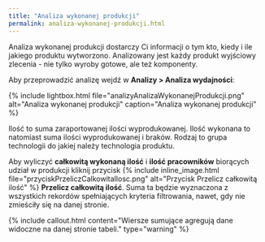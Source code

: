 ```yaml
---
title: "Analiza wykonanej produkcji"
permalink: analiza-wykonanej-produkcji.html
---
```


Analiza wykonanej produkcji dostarczy Ci informacji o tym kto, kiedy i ile jakiego produktu wytworzono. Analizowany jest każdy produkt wyjściowy zlecenia - nie tylko wyroby gotowe, ale też komponenty.

Aby przeprowadzić analizę wejdź w **Analizy > Analiza wydajności**:

{% include lightbox.html file="analizyAnalizaWykonanejProdukcji.png" alt="Analiza wykonanej produkcji" caption="Analiza wykonanej produkcji" %}

Ilość to suma zaraportowanej ilości wyprodukowanej. Ilość wykonana to natomiast suma ilości wyprodukowanej i braków.
Rodzaj to grupa technologii do jakiej należy technologia produktu.

Aby wyliczyć **całkowitą wykonaną ilość** i **ilość pracowników** biorących udział w produkcji kliknij przycisk {% include inline_image.html file="przyciskPrzeliczCalkowitaIlosc.png" alt="Przycisk Przelicz całkowitą ilość" %} **Przelicz całkowitą ilość**. Suma ta będzie wyznaczona z wszystkich rekordów spełniających kryteria filtrowania, nawet, gdy nie zmieściły się na danej stronie.

{% include callout.html content="Wiersze sumujące agregują dane widoczne na danej stronie tabeli." type="warning" %}